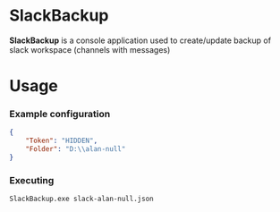 # SlackBackup

**SlackBackup** is a console application used to create/update backup of slack workspace (channels with messages)

# Usage

### Example configuration
```json
{
    "Token": "HIDDEN",
    "Folder": "D:\\alan-null"
}
```

### Executing
```
SlackBackup.exe slack-alan-null.json
```